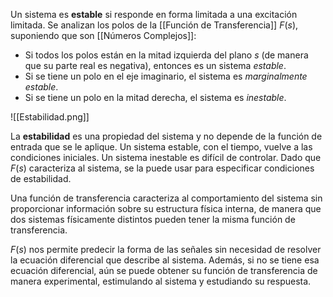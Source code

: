 Un sistema es **estable** si responde en forma limitada a una excitación limitada. Se analizan los polos de la [[Función de Transferencia]] $F(s)$, suponiendo que son [[Números Complejos]]:

- Si todos los polos están en la mitad izquierda del plano $s$ (de manera que su parte real es negativa), entonces es un sistema *estable*.
- Si se tiene un polo en el eje imaginario, el sistema es *marginalmente estable*.
- Si se tiene un polo en la mitad derecha, el sistema es *inestable*.

![[Estabilidad.png]]

La **estabilidad** es una propiedad del sistema y no depende de la función de entrada que se le aplique. Un sistema estable, con el tiempo, vuelve a las condiciones iniciales. Un sistema inestable es difícil de controlar. Dado que $F(s)$ caracteriza al sistema, se la puede usar para especificar condiciones de estabilidad.

Una función de transferencia caracteriza al comportamiento del sistema sin proporcionar información sobre su estructura física interna, de manera que dos sistemas físicamente distintos pueden tener la misma función de transferencia.

$F(s)$ nos permite predecir la forma de las señales sin necesidad de resolver la ecuación diferencial que describe al sistema. Además, si no se tiene esa ecuación diferencial, aún se puede obtener su función de transferencia de manera experimental, estimulando al sistema y estudiando su respuesta.
